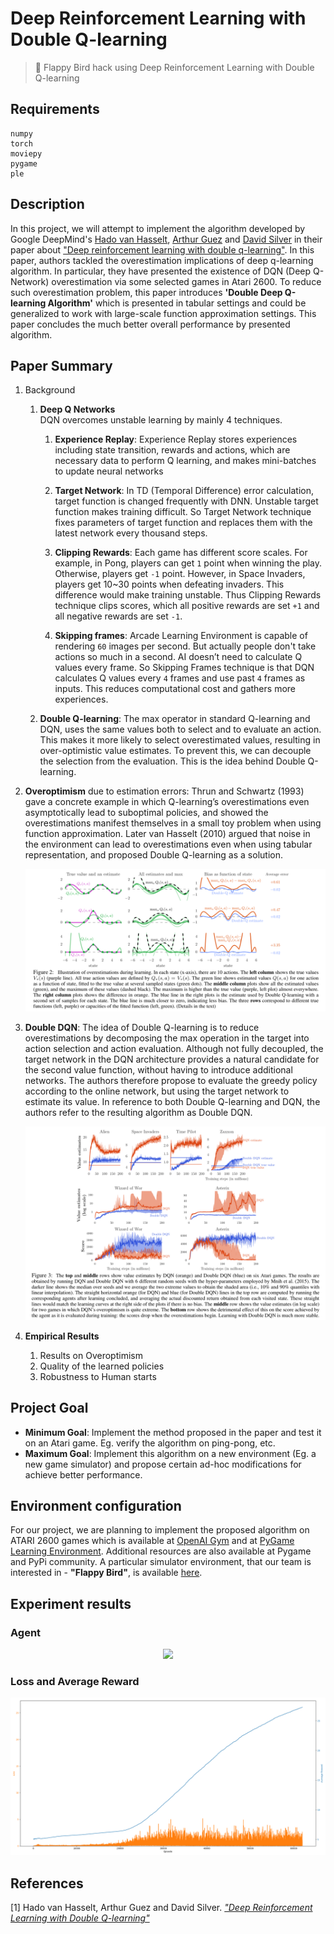 # Deep Reinforcement Learning with Double Q-learning

> 🤖 Flappy Bird hack using Deep Reinforcement Learning with Double Q-learning

## Requirements

```
numpy
torch
moviepy
pygame
ple
```

## Description

In this project, we will attempt to implement the algorithm developed by Google DeepMind's [Hado van Hasselt](https://hadovanhasselt.com/about/), [Arthur Guez](http://www.gatsby.ucl.ac.uk/~aguez/) and [David Silver](http://www0.cs.ucl.ac.uk/staff/d.silver/web/Home.html) in their paper about ["Deep reinforcement learning with double q-learning"](https://arxiv.org/abs/1509.06461). In this paper, authors tackled the overestimation implications of deep q-learning algorithm. In particular, they have presented the existence of DQN (Deep Q-Network) overestimation via some selected games in Atari 2600. To reduce such overestimation problem, this paper introduces **'Double Deep Q-learning Algorithm'** which is presented in tabular settings and could be generalized to work with large-scale function approximation settings. This paper concludes the much better overall performance by presented algorithm.


## Paper Summary

1. Background

    1. **Deep Q Networks**  
    DQN overcomes unstable learning by mainly 4 techniques.

        1. **Experience Replay**: Experience Replay stores experiences including state transition, rewards and actions, which are necessary data to perform Q learning, and makes mini-batches to update neural networks

        2. **Target Network**: In TD (Temporal Difference) error calculation, target function is changed frequently with DNN. Unstable target function makes training difficult. So Target Network technique fixes parameters of target function and replaces them with the latest network every thousand steps.

        3. **Clipping Rewards**: Each game has different score scales. For example, in Pong, players can get `1` point when winning the play. Otherwise, players get `-1` point. However, in Space Invaders, players get 10~30 points when defeating invaders. This difference would make training unstable. Thus Clipping Rewards technique clips scores, which all positive rewards are set `+1` and all negative rewards are set `-1`.

        4. **Skipping frames**: Arcade Learning Environment is capable of rendering `60` images per second. But actually people don't take actions so much in a second. AI doesn’t need to calculate Q values every frame. So Skipping Frames technique is that DQN calculates Q values every `4` frames and use past `4` frames as inputs. This reduces computational cost and gathers more experiences.

    1. **Double Q-learning**: The max operator in standard Q-learning and DQN, uses the same values both to select and to evaluate an action. This makes it more likely to select overestimated values, resulting in over-optimistic value estimates. To prevent this, we can decouple the selection from the evaluation. This is the idea behind Double Q-learning.

2. **Overoptimism** due to estimation errors: Thrun and Schwartz (1993) gave a concrete example in which Q-learning’s overestimations even asymptotically lead to suboptimal policies, and showed the overestimations manifest themselves in a small toy problem when using function approximation. Later van Hasselt (2010) argued that noise in the environment can lead to overestimations even when using tabular representation, and proposed Double Q-learning as a solution.

    ![](./fig/overoptimization.png)

3. **Double DQN**: The idea of Double Q-learning is to reduce overestimations by decomposing the max operation in the target into action selection and action evaluation. Although not fully decoupled, the target network in the DQN architecture provides a natural candidate for the second value function, without having to introduce additional networks. The authors therefore propose to evaluate the greedy policy according to the online network, but using the target network to estimate its value. In reference to both Double Q-learning and DQN, the authors refer to the resulting algorithm as Double DQN.

    ![](./fig/ddqn.png)

4. **Empirical Results**
    1. Results on Overoptimism
    2. Quality of the learned policies
    3. Robustness to Human starts


## Project Goal

- **Minimum Goal**: Implement the method proposed in the paper and test it on an Atari game. Eg. verify the algorithm on ping-pong, etc.
- **Maximum Goal**: Implement this algorithm on a new environment (Eg. a new game simulator) and propose certain ad-hoc modifications for achieve better performance.


## Environment configuration

For our project, we are planning to implement the proposed algorithm on ATARI 2600 games which is available at [OpenAI Gym](https://gym.openai.com/) and at [PyGame Learning Environment](https://pygame-learning-environment.readthedocs.io/en/latest/). Additional resources are also available at Pygame and PyPi community. A particular simulator environment, that our team is interested in - **"Flappy Bird"**, is available [here](https://github.com/ntasfi/PyGame-Learning-Environment).


## Experiment results

### Agent

<p align="center">
  <img src="./gifs/env_78000.gif" />
</p>


### Loss and Average Reward

<p align="center">
  <img src="./outs/loss_reward_14.png" />
</p>


## References

[1] Hado van Hasselt, Arthur Guez and David Silver. [*"Deep Reinforcement Learning with Double Q-learning"*](https://arxiv.org/abs/1509.06461)